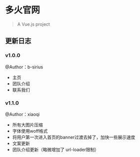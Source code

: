 # 多火官网

> A Vue.js project

## 更新日志

### v1.0.0

@Author：b-sirius

* 主页
* 团队介绍
* 联系我们

### v1.1.0

@Author：xiaoqi

* 所有大图片压缩
* 字体使用woff格式
* 将用户第一次进入首页的banner过渡去掉了，加快一些展示速度
* 文案更新
* 团队介绍更新（略微增加了 url-loader限制）